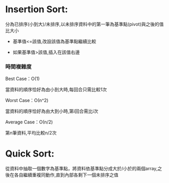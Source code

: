 # Insertion Sort:
分為已排序(小到大)/未排序,以未排序資料中的第一筆為基準點(pivot)與之後的值比大小

* 基準值<=該值,改設該值為基準點繼續比較

* 如果基準值>該值,插入在該值右邊

### 時間複雜度 
Best Case：Ο(1)

當資料的順序恰好為由小到大時,每回合只需比較1次

Worst Case：Ο(n^2)

當資料的順序恰好為由大到小時,第i回合需比i次

Average Case：Ο(n/2)

第n筆資料,平均比較n/2次

# Quick Sort:

從資料中抽取一個數字為基準點，將資料依基準點分成大於/小於的兩個array,之後在各自繼續重複同動作,直到內部各剩下一個未排序之值
